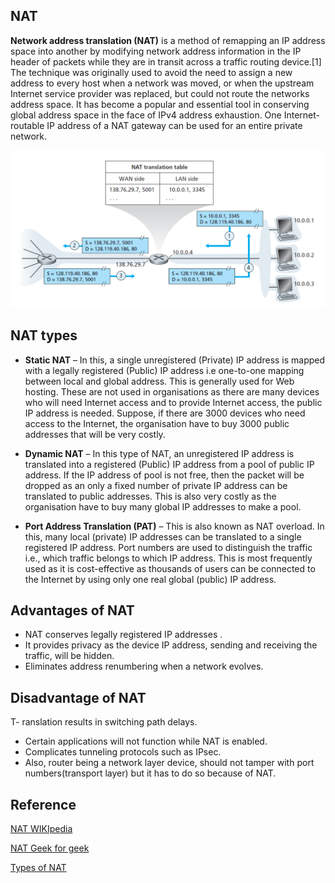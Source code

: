 ## NAT

**Network address translation (NAT)** is a method of remapping an IP address space into another by modifying network address information in the IP header of packets while they are in transit across a traffic routing device.[1] The technique was originally used to avoid the need to assign a new address to every host when a network was moved, or when the upstream Internet service provider was replaced, but could not route the networks address space. It has become a popular and essential tool in conserving global address space in the face of IPv4 address exhaustion. One Internet-routable IP address of a NAT gateway can be used for an entire private network.

![NAT translation](images/nat_translation.png)

## NAT types

- **Static NAT** – In this, a single unregistered (Private) IP address is mapped with a legally registered (Public) IP address i.e one-to-one mapping between local and global address. This is generally used for Web hosting. These are not used in organisations as there are many devices who will need Internet access and to provide Internet access, the public IP address is needed. Suppose, if there are 3000 devices who need access to the Internet, the organisation have to buy 3000 public addresses that will be very costly.

- **Dynamic NAT** – In this type of NAT, an unregistered IP address is translated into a registered (Public) IP address from a pool of public IP address. If the IP address of pool is not free, then the packet will be dropped as an only a fixed number of private IP address can be translated to public addresses. This is also very costly as the organisation have to buy many global IP addresses to make a pool.

- **Port Address Translation (PAT)** – This is also known as NAT overload. In this, many local (private) IP addresses can be translated to a single registered IP address. Port numbers are used to distinguish the traffic i.e., which traffic belongs to which IP address. This is most frequently used as it is cost-effective as thousands of users can be connected to the Internet by using only one real global (public) IP address.

## Advantages of NAT

- NAT conserves legally registered IP addresses .
- It provides privacy as the device IP address, sending and receiving the traffic, will be hidden.
- Eliminates address renumbering when a network evolves.

## Disadvantage of NAT

T- ranslation results in switching path delays.
- Certain applications will not function while NAT is enabled.
- Complicates tunneling protocols such as IPsec.
- Also, router being a network layer device, should not tamper with port numbers(transport layer) but it has to do so because of NAT.

## Reference

[NAT WIKIpedia](https://en.wikipedia.org/wiki/Network_address_translation)

[NAT Geek for geek](https://www.geeksforgeeks.org/network-address-translation-nat/)

[Types of NAT](https://www.geeksforgeeks.org/types-of-network-address-translation-nat/?ref=lbp)